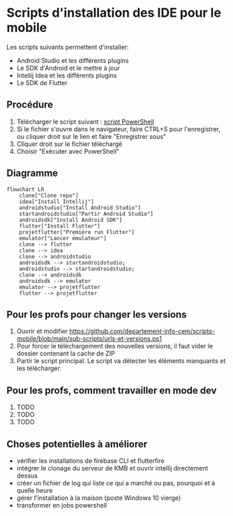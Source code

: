 # Scripts d'installation des IDE pour le mobile

Les scripts suivants permettent d'installer:
- Android Studio et les différents plugins
- Le SDK d'Android et le mettre à jour
- Intellij Idea et les différents plugins
- Le SDK de Flutter

## Procédure

1. Télécharger le script suivant : [script PowerShell](https://raw.githubusercontent.com/departement-info-cem/scripts-mobile/main/installation-mobile.ps1 "download")
2. Si le fichier s'ouvre dans le navigateur, faire CTRL+S pour l'enregistrer, ou cliquer droit sur le lien et faire "Enregistrer sous"
3. Cliquer droit sur le fichier téléchargé
4. Choisir "Exécuter avec PowerShell"

## Diagramme
```mermaid
flowchart LR
    clone["Clone repo"]
    idea["Install Intellij"]
    androidstudio["Install Android Studio"]
    startandroidstudio["Partir Android Studio"]
    androidsdk["Install Android SDK"]
    flutter["Install Flutter"]
    projetflutter["Première run Flutter"]
    emulator["Lancer émulateur"]
    clone --> flutter
    clone --> idea
    clone --> androidstudio
    androidsdk --> startandroidstudio;
    androidstudio --> startandroidstudio;
    clone --> androidsdk
    androidsdk --> emulator
    emulator --> projetflutter
    flutter --> projetflutter
```

## Pour les profs pour changer les versions
1. Ouvrir et modifier https://github.com/departement-info-cem/scripts-mobile/blob/main/sub-scripts/urls-et-versions.ps1
2. Pour forcer le téléchargement des nouvelles versions, il faut vider le dossier contenant la cache de ZIP
3. Partir le script principal. Le script va détecter les éléments manquants et les télécharger.

## Pour les profs, comment travailler en mode dev
1. TODO
2. TODO
3. TODO

## Choses potentielles à améliorer
- vérifier les installations de firebase CLI et flutterfire
- intégrer le clonage du serveur de KMB et ouvrir intellij directement dessus
- créer un fichier de log qui liste ce qui a marché ou pas, pourquoi et à quelle heure
- gérer l'installation à la maison (poste Windows 10 vierge)
- transformer en jobs powershell

